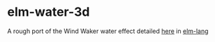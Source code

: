 # elm-water-3d

A rough port of the Wind Waker water effect detailed [here](https://medium.com/@gordonnl/wind-waker-graphics-analysis-a0b575a31127#.fkr4b74it) in [elm-lang](elm-lang.org)
